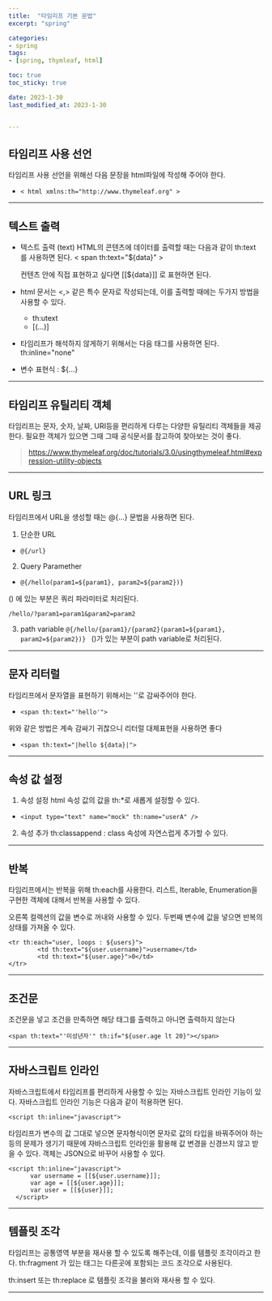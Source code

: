 ```yaml
---
title:  "타임리프 기본 문법"
excerpt: "spring"

categories:
- spring
tags:
- [spring, thymleaf, html]

toc: true
toc_sticky: true

date: 2023-1-30
last_modified_at: 2023-1-30


---
```


## 타임리프 사용 선언

타임리프 사용 선언을 위해선 다음 문장을 html파일에 작성해 주어야 한다.
- ``` < html xmlns:th="http://www.thymeleaf.org" > ```

---

## 텍스트 출력

- 텍스트 출력 (text)
  HTML의 콘텐츠에 데이터를 출력할 때는 다음과 같이 th:text 를 사용하면 된다.
  < span th:text="${data}" >

  컨텐츠 안에 직접 표현하고 싶다면
  [[${data}]] 로 표현하면 된다.

- html 문서는 <,> 같은 특수 문자로 작성되는데, 이를 출력할 때에는 두가지 방법을 사용할 수 있다.
    - th:utext
    - [(...)]


- 타임리프가 해석하지 않게하기 위해서는 다음 태그를 사용하면 된다.
  th:inline="none"

- 변수 표현식 : ${...}
---

## 타임리프 유틸리티 객체

타임리프는 문자, 숫자, 날짜, URI등을 편리하게 다루는 다양한 유틸리티 객체들을 제공한다.
필요한 객체가 있으면 그때 그때 공식문서를 참고하여 찾아보는 것이 좋다.

> https://www.thymeleaf.org/doc/tutorials/3.0/usingthymeleaf.html#expression-utility-objects


---

## URL 링크
타임리프에서 URL을 생성할 때는 @{...} 문법을 사용하면 된다.

1) 단순한 URL
- ``` @{/url} ```

2) Query Paramether
- ``` @{/hello(param1=${param1}, param2=${param2})} ```

() 에 있는 부분은 쿼리 파라미터로 처리된다.
```
/hello/?param1=param1&param2=param2
```

3) path variable
   ```@{/hello/{param1}/{param2}(param1=${param1}, param2=${param2})} ```
   ()가 있는 부분이 path variable로 처리된다.

---
## 문자 리터럴
타임리프에서 문자열을 표현하기 위해서는 ''로 감싸주어야 한다.
- ``` <span th:text="'hello'"> ```

위와 같은 방법은 계속 감싸기 귀찮으니 리터럴 대체표현을 사용하면 좋다
- ``` <span th:text="|hello ${data}|"> ```


---
## 속성 값 설정


1) 속성 설정
   html 속성 값의 값을 th:*로 새롭게 설정할 수 있다.
- ``` <input type="text" name="mock" th:name="userA" /> ```

2) 속성 추가
   th:classappend : class 속성에 자연스럽게 추가할 수 있다.

---
## 반복
타임리프에서는 반복을 위해 th:each를 사용한다.
리스트, Iterable, Enumeration을 구현한 객체에 대해서 반복을 사용할 수 있다.

오른쪽 컬렉션의 값을 변수로 꺼내와 사용할 수 있다.
두번째 변수에 값을 넣으면 반복의 상태를 가져올 수 있다.
```
<tr th:each="user, loops : ${users}">
        <td th:text="${user.username}">username</td>
        <td th:text="${user.age}">0</td>
</tr>
```
---
## 조건문
조건문을 넣고 조건을 만족하면 해당 태그를 출력하고 아니면 출력하지 않는다
```
<span th:text="'미성년자'" th:if="${user.age lt 20}"></span>
```

---
## 자바스크립트 인라인
자바스크립트에서 타임리프를 편리하게 사용할 수 있는 자바스크립트 인라인 기능이 있다.
자바스크립트 인라인 기능은 다음과 같이 적용하면 된다.

```
<script th:inline="javascript">
```

타임리프가 변수의 값 그대로 넣으면 문자형식이면 문자로 값의 타입을 바꿔주어야 하는등의 문제가 생기기 때문에 자바스크립트 인라인을 활용해 값 변경을 신경쓰지 않고 받을 수 있다.
객체는 JSON으로 바꾸어 사용할 수 있다.
```
<script th:inline="javascript">
      var username = [[${user.username}]];
      var age = [[${user.age}]];
      var user = [[${user}]];
  </script>

```

---
## 템플릿 조각
타임리프는 공통영역 부분을 재사용 할 수 있도록 해주는데, 이를 템플릿 조각이라고 한다.
th:fragment 가 있는 태그는 다른곳에 포함되는 코드 조각으로 사용된다.

th:insert 또는 th:replace 로 템플릿 조각을 불러와 재사용 할 수 있다.

---
